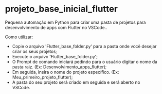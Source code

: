 # projeto_base_inicial_flutter
Pequena automação em Python para criar uma pasta de projetos para desenvolvimento de apps com Flutter no VSCode..

Como utilizar:

- Copie o arquivo 'Flutter_base_folder.py' para a pasta onde você desejar criar os seus projetos;
- Execute o arquivo 'Flutter_base_folder.py';
- O Prompt de comando iniciará pedindo para o usuário digitar o nome da pasta raiz. (Ex: Desenvolvimento_apps_flutter);
- Em seguida, insira o nome do projeto específico. (Ex: Meu_primeiro_projeto_flutter);
- A pasta do seu projeto será criado em seguida e será aberto no VSCode.

